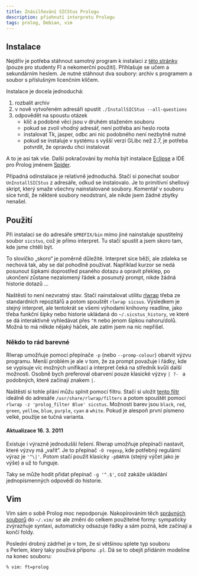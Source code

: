 ```yaml
---
title: Znásilňování SICStus Prologu
description: přiohnutí interpretu Prologu
tags: prolog, Debian, vim
---
```



## Instalace

Nejdřív je potřeba stáhnout samotný program k instalaci z [této
stránky][download] (pouze pro studenty FI a nekomerční použití). Přihlašuje se
učem a sekundárním heslem. Je nutné stáhnout dva soubory: archiv s programem a
soubor s příslušným licenčním klíčem.

Instalace je docela jednoduchá:

1. rozbalit archiv
2. v nově vytvořeném adresáři spustit `./InstallSICStus --all-questions`
3. odpovědět na spoustu otázek
    * klíč a podobné věci jsou v druhém staženém souboru
    * pokud se zvolí vhodný adresář, není potřeba ani heslo roota
    * instalovat Tk, jasper, odbc ani nic podobného není nezbytně nutné
    * pokud se instaluje v systému s vyšší verzí GLibc než 2.7, je potřeba
      potvrdit, že opravdu chci instalovat

A to je asi tak vše. Další pokračování by mohla být instalace
[Eclipse][eclipse] a IDE pro Prolog jménem [Spider][spider].

Případná odinstalace je relativně jednoduchá. Stačí si ponechat soubor
`UnInstallSICStus` z adresáře, odkud se instalovalo. Je to primitivní shellový
skript, který smaže všechny nainstalované soubory. Komentář v souboru sice
tvrdí, že některé soubory neodstraní, ale nikde jsem žádné zbytky nenašel.


## Použití

Při instalaci se do adresáře `$PREFIX/bin` mimo jiné nainstaluje spustitelný
soubor `sicstus`, což je přímo interpret. Tu stačí spustit a jsem skoro tam,
kde jsme chtěli být.

To slovíčko &bdquo;skoro&ldquo; je poměrně důležité. Interpret sice běží, ale
zdaleka se nechová tak, aby se dal pohodlně používat. Například kurzor se nedá
posunout šipkami doprostřed psaného dotazu a opravit překlep, po ukončení
zůstane nezalomený řádek a posunutý prompt, nikde žádná historie dotazů ...

Naštěstí to není nezvratný stav. Stačí nainstalovat utilitu [rlwrap][rlwrap]
třeba ze standardních repozitářů a potom spouštět `rlwrap sicsus`. Výsledkem je
stejný interpret, ale tentokrát se všemi výhodami knihovny readline, jako třeba
funkční šipky nebo historie ukládaná do `~/.sicstus_history`, ve které se dá
interaktivně vyhledávat přes `^R` nebo jenom šipkou nahoru/dolů. Možná to má
někde nějaký háček, ale zatím jsem na nic nepřišel.


### Někdo to rád barevné

Rlwrap umožňuje pomocí přepínače `-p` (nebo `--promp-colour`) obarvit výzvu
programu. Menší problém je ale v tom, že za prompt považuje i řádky, kde se
vypisuje víc možných unifikací a interpret čeká na středník kvůli další
možnosti. Osobně bych preferoval obarvení pouze klasické výzvy `| ?- ` a
podobných, které začínají znakem `|`.

Naštěstí si tohle přání můžu splnit pomocí filtru. Stačí si uložit [tento
filtr][filtr] ideálně do adresáře `/usr/share/rlwrap/filters` a potom spouštět
pomocí `rlwrap -z 'prolog_filter Blue' sicstus`. Možnosti barev jsou `black`,
`red`, `green`, `yellow`, `blue`, `purple`, `cyan` a `white`. Pokud je alespoň
první písmeno velké, použije se tučná varianta.

#### Aktualizace 16. 3. 2011

Existuje i výrazně jednodušší řešení. Rlwrap umožňuje přepínači nastavit, které
výzvy má &bdquo;vařit&ldquo;. Je to přepínač `-O regexp`, kde potřebný
regulární výraz je `'^\|'`. Potom stačí použít klasicky `-pBARVA` (stejný výčet
jako je výše) a už to funguje.

Taky se může hodit přidat přepínač `-g '^.$'`, což zakáže ukládání
jednopísmenných odpovědí do historie.

## Vim

Vim sám o sobě Prolog moc nepodporuje. Nakopírováním těch [správných
souborů][vimfile] do `~/.vim/` se ale změní do celkem použitelné formy:
sympaticky zvýrazňuje syntaxi, automaticky odsazuje řádky a sám pozná, kde
začínají a končí foldy.

Poslední drobný zádrhel je v tom, že si většinou splete typ souboru s Perlem,
který taky používá příponu `.pl`. Dá se to obejít přidáním modeline na konec
souboru:

~~~~~~~~~~~~~~~~~~ {.prolog}
% vim: ft=prolog
~~~~~~~~~~~~~~~~~~~~~~~~~~~~


[download]: https://lindir.ics.muni.cz/sicstus/
[eclipse]:  http://www.eclipse.org/
[spider]:   http://www.sics.se/sicstus/spider/site/index.html
[rlwrap]:   http://utopia.knoware.nl/~hlub/rlwrap/
[vimfile]:  https://github.com/adimit/prolog.vim
[filtr]:    /data/prolog_filter
